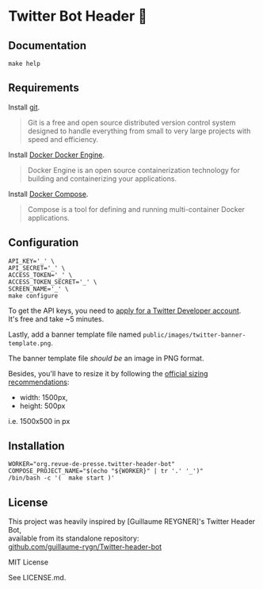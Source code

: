 # Twitter Bot Header 🤖

## Documentation

```shell
make help
```

## Requirements

Install [git](https://git-scm.com/downloads).
> Git is a free and open source distributed version control system designed
> to handle everything from small to very large projects with speed and efficiency.

Install [Docker Docker Engine](https://docs.docker.com/engine/install/).
> Docker Engine is an open source containerization technology for building and containerizing your applications.

Install [Docker Compose](https://docs.docker.com/compose/install/).
> Compose is a tool for defining and running multi-container Docker applications.

## Configuration

```shell
API_KEY='_' \
API_SECRET='_' \
ACCESS_TOKEN='_' \
ACCESS_TOKEN_SECRET='_' \
SCREEN_NAME='_' \
make configure
```

To get the API keys, you need to [apply for a Twitter Developer account](https://developer.twitter.com/en/apply-for-access).  
It's free and take ~5 minutes.

Lastly, add a banner template file named `public/images/twitter-banner-template.png`.

The banner template file *should be* an image in PNG format.

Besides, you'll have to resize it by following the [official sizing recommendations](https://help.twitter.com/en/managing-your-account/common-issues-when-uploading-profile-photo):
- width: 1500px,
- height: 500px

i.e. 1500x500 in px

## Installation

```shell
WORKER="org.revue-de-presse.twitter-header-bot"
COMPOSE_PROJECT_NAME="$(echo "${WORKER}" | tr '.' '_')"
/bin/bash -c '(  make start )'
```

## License

This project was heavily inspired by [Guillaume REYGNER]'s Twitter Header Bot,  
available from its standalone repository:  
[github.com/guillaume-rygn/Twitter-header-bot](https://github.com/guillaume-rygn/Twitter-header-bot)

MIT License

See LICENSE.md.
